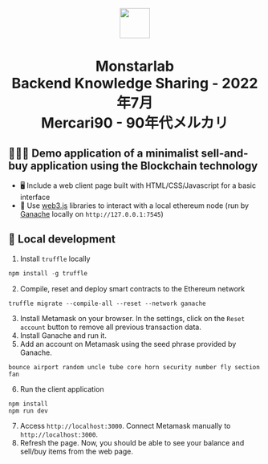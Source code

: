 <p align="center">
  <a href="https://chrome.google.com/webstore/detail/axiedex-the-ultimate-axie/bknllnbfmljmdocaodafmlhcfciicabo">
    <img src="https://cdn.consensys.net/uploads/metamask-1.svg" width="60" />
  </a>
</p>
<h1 align="center">
  Monstarlab<br>
  Backend Knowledge Sharing - 2022年7月<br>
  Mercari90 - 90年代メルカリ
</h1>

## 👨🏻‍🔬 Demo application of a minimalist sell-and-buy application using the Blockchain technology

- 🖥 Include a web client page built with HTML/CSS/Javascript for a basic interface
- 💾 Use <a href="https://web3js.readthedocs.io/en/v1.8.1/#">web3.js</a> libraries to interact with a local ethereum node (run by <a href="https://trufflesuite.com/ganache/" target="_blank">Ganache</a> locally on `http://127.0.0.1:7545`)

## 🚀 Local development

1. Install `truffle` locally 
```javascript
npm install -g truffle
```

2. Compile, reset and deploy smart contracts to the Ethereum network
```
truffle migrate --compile-all --reset --network ganache
```

3. Install Metamask on your browser. In the settings, click on the `Reset account` button to remove all previous transaction data.
4. Install Ganache and run it.
5. Add an account on Metamask using the seed phrase provided by Ganache.
```
bounce airport random uncle tube core horn security number fly section fan
```

6. Run the client application
```
npm install
npm run dev
```

7. Access `http://localhost:3000`. Connect Metamask manually to `http://localhost:3000`.
8. Refresh the page. Now, you should be able to see your balance and sell/buy items from the web page.
